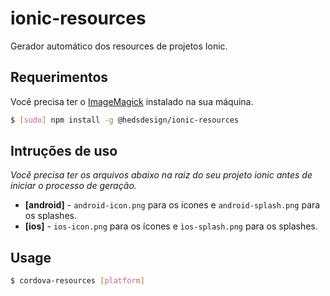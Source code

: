 # ionic-resources
Gerador automático dos resources de projetos Ionic.

## Requerimentos

Você precisa ter o [ImageMagick](http://www.imagemagick.org/script/index.php) instalado na sua máquina.

```bash
$ [sudo] npm install -g @hedsdesign/ionic-resources
```
## Intruções de uso

*Você precisa ter os arquivos abaixo na raiz do seu projeto ionic antes de iniciar o processo de geração.*

* **[android]** - `android-icon.png` para os ícones e `android-splash.png` para os splashes.
* **[ios]** - `ios-icon.png` para os ícones e `ìos-splash.png` para os splashes.

## Usage
```bash
$ cordova-resources [platform]
```
